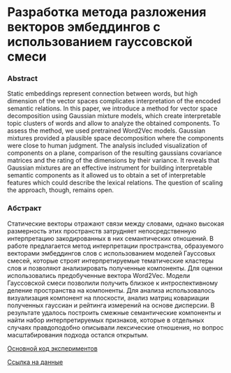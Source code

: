 # Разработка метода разложения векторов эмбеддингов с использованием гауссовской смеси

### Abstract
Static embeddings represent connection between words, but high dimension of the vector spaces complicates interpretation of the encoded semantic relations. In this paper, we introduce a method for vector space decomposition using Gaussian mixture models, which create interpretable topic clusters of words and allow to analyze the obtained components. To assess the method, we used pretrained Word2Vec models. Gaussian mixtures provided a plausible space decomposition where the components were close to human judgment. The analysis included visualization of components on a plane, comparison of the resulting gaussians covariance matrices and the rating of the dimensions by their variance. It reveals that Gaussian mixtures are an effective instrument for building interpretable semantic components as it allowed us to obtain a set of interpretable features which could describe the lexical relations. The question of scaling the approach, though, remains open. 

### Абстракт
Статические векторы отражают связи между словами, однако высокая размерность этих пространств затрудняет непосредственную интерпретацию закодированных в них семантических отношений. В работе предлагается метод интерпретации пространства, образуемого векторами эмбеддингов слов с использованием моделей Гауссовых смесей, которые строят интерпретируемые тематические кластеры слов и позволяют анализировать полученные компоненты. 
Для оценки использовались предобученные вектора Word2Vec. Модели Гауссовской смеси позволили получить близкое к интроспективному деление пространства на компоненты. Для анализа использовалось визуализация компонент на плоскости, анализ матриц ковариации полученных гауссиан и рейтингa измерений на основе дисперсии. В результате удалось построить смежные семантические компоненты и найти набор интерпретируемых признаков, которые в отдельных случаях правдоподобно описывали лексические отношения, но вопрос масштабирования подхода остался открытым.

[Основной код экспериментов](<https://github.com/vydra-v-getrax/gauss/Интерпретация векторов Гауссовская смесь.ipynb>)

[Ссылка на данные](https://drive.google.com/drive/folders/1Us4Q0g2V8Sf8R8VAmjbOPnzefmWS6Ul8?usp=sharing)
